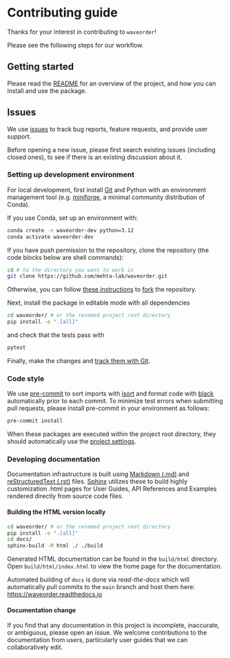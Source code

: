 # Contributing guide

Thanks for your interest in contributing to `waveorder`!

Please see the following steps for our workflow.

## Getting started

Please read the [README](./README.md) for an overview of the project,
and how you can install and use the package.

## Issues

We use [issues](https://github.com/mehta-lab/waveorder/issues) to track
bug reports, feature requests, and provide user support.

Before opening a new issue, please first search existing issues (including closed ones),
to see if there is an existing discussion about it.

### Setting up development environment

For local development, first install [Git](https://git-scm.com/)
and Python with an environment management tool
(e.g. [miniforge](https://github.com/conda-forge/miniforge), a minimal community distribution of Conda).

If you use Conda, set up an environment with:

```sh
conda create -n waveorder-dev python=3.12
conda activate waveorder-dev
```

If you have push permission to the repository,
clone the repository (the code blocks below are shell commands):

```sh
cd # to the directory you want to work in
git clone https://github.com/mehta-lab/waveorder.git
```

Otherwise, you can follow [these instructions](https://docs.github.com/en/get-started/quickstart/fork-a-repo)
to [fork](https://github.com/mehta-lab/waveorder/fork) the repository.

Next, install the package in editable mode with all dependencies

```sh
cd waveorder/ # or the renamed project root directory
pip install -e ".[all]"
```
and check that the tests pass with
```sh
pytest
```

Finally, make the changes and [track them with Git](https://docs.github.com/en/get-started/using-git/about-git#example-contribute-to-an-existing-repository).

### Code style

We use [pre-commit](https://pre-commit.com/) to sort imports with [isort](https://github.com/PyCQA/isort) and format code with [black](https://black.readthedocs.io/en/stable/) automatically prior to each commit. To minimize test errors when submitting pull requests, please install pre-commit in your environment as follows:

```bash
pre-commit install
```

When these packages are executed within the project root directory, they should automatically use the [project settings](./pyproject.toml).

### Developing documentation

Documentation infrastructure is built using [Markdown (.md)](https://www.sphinx-doc.org/en/master/usage/markdown.html) and [reStructuredText (.rst)](https://www.sphinx-doc.org/en/master/usage/restructuredtext/basics.html) files. [Sphinx](https://www.sphinx-doc.org/en/master/index.html) utilizes these to build highly customization .html pages for User Guides, API References and Examples rendered directly from source code files.

#### Building the HTML version locally

```sh
cd waveorder/ # or the renamed project root directory
pip install -e ".[all]"
cd docs/
sphinx-build -M html ./ ./build
```

Generated HTML documentation can be found in the ``build/html`` directory. Open ``build/html/index.html`` to view the home page for the documentation.

Automated building of `docs` is done via _read-the-docs_ which will automatically pull commits to the `main` branch and host them here: <https://waveorder.readthedocs.io>

#### Documentation change

If you find that any documentation in this project is incomplete, inaccurate, or ambiguous, please open an issue.
We welcome contributions to the documentation from users, particularly user guides that we can collaboratively edit.
